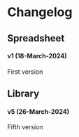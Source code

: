 # Changelog

## Spreadsheet

#### v1 (18-March-2024)
First version

## Library

#### v5 (26-March-2024)
Fifth version
